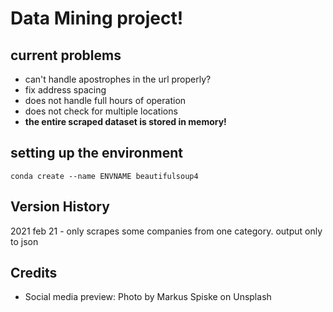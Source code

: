 # Data Mining project!

## current problems
* can't handle apostrophes in the url properly?
* fix address spacing
* does not handle full hours of operation
* does not check for multiple locations
* **the entire scraped dataset is stored in memory!**

## setting up the environment
`conda create --name ENVNAME beautifulsoup4 `

## Version History
2021 feb 21 - only scrapes some companies from one category. output only to json

## Credits
* Social media preview: Photo by Markus Spiske on Unsplash

